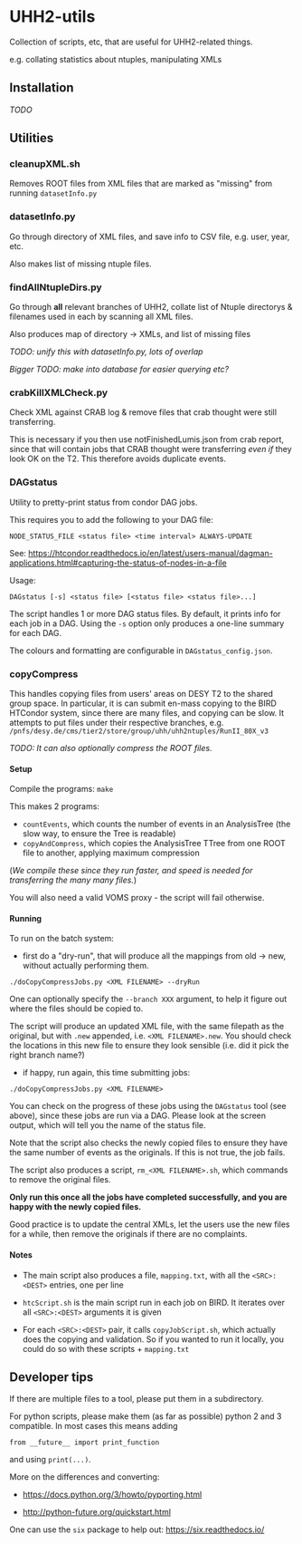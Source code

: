 # UHH2-utils

Collection of scripts, etc, that are useful for UHH2-related things.

e.g. collating statistics about ntuples, manipulating XMLs

## Installation

_TODO_

## Utilities

### cleanupXML.sh

Removes ROOT files from XML files that are marked as "missing" from running `datasetInfo.py`

### datasetInfo.py

Go through directory of XML files, and save info to CSV file, e.g. user, year, etc.

Also makes list of missing ntuple files.

### findAllNtupleDirs.py

Go through **all** relevant branches of UHH2, collate list of Ntuple directorys & filenames used in each by scanning all XML files.

Also produces map of directory -> XMLs, and list of missing files

_TODO: unify this with datasetInfo.py, lots of overlap_

_Bigger TODO: make into database for easier querying etc?_

### crabKillXMLCheck.py

Check XML against CRAB log & remove files that crab thought were still transferring.

This is necessary if you then use notFinishedLumis.json from crab report, since that will contain jobs that CRAB thought were transferring *even if* they look OK on the T2. This therefore avoids duplicate events.

### DAGstatus

Utility to pretty-print status from condor DAG jobs.

This requires you to add the following to your DAG file:

```
NODE_STATUS_FILE <status file> <time interval> ALWAYS-UPDATE
```

See: https://htcondor.readthedocs.io/en/latest/users-manual/dagman-applications.html#capturing-the-status-of-nodes-in-a-file

Usage:

```
DAGstatus [-s] <status file> [<status file> <status file>...]
```

The script handles 1 or more DAG status files.
By default, it prints info for each job in a DAG.
Using the `-s` option only produces a one-line summary for each DAG.

The colours and formatting are configurable in `DAGstatus_config.json`.

### copyCompress

This handles copying files from users' areas on DESY T2 to the shared group space.
In particular, it is can submit en-mass copying to the BIRD HTCondor system, since there are many files, and copying can be slow.
It attempts to put files under their respective branches, e.g. `/pnfs/desy.de/cms/tier2/store/group/uhh/uhh2ntuples/RunII_80X_v3`

_TODO: It can also optionally compress the ROOT files._

#### Setup

Compile the programs: `make`

This makes 2 programs:

- `countEvents`, which counts the number of events in an AnalysisTree (the slow way, to ensure the Tree is readable)
- `copyAndCompress`, which copies the AnalysisTree TTree from one ROOT file to another, applying maximum compression

(_We compile these since they run faster, and speed is needed for transferring the many many files._)

You will also need a valid VOMS proxy - the script will fail otherwise.

#### Running

To run on the batch system:

- first do a "dry-run", that will produce all the mappings from old -> new, without actually performing them.
```
./doCopyCompressJobs.py <XML FILENAME> --dryRun
```

One can optionally specify the `--branch XXX` argument, to help it figure out where the files should be copied to.

The script will produce an updated XML file, with the same filepath as the original, but with `.new` appended, i.e. `<XML FILENAME>.new`.
You should check the locations in this new file to ensure they look sensible (i.e. did it pick the right branch name?)

- if happy, run again, this time submitting jobs:

```
./doCopyCompressJobs.py <XML FILENAME>
```

You can check on the progress of these jobs using the `DAGstatus` tool (see above), since these jobs are run via a DAG.
Please look at the screen output, which will tell you the name of the status file.

Note that the script also checks the newly copied files to ensure they have the same number of events as the originals.
If this is not true, the job fails.

The script also produces a script, `rm_<XML FILENAME>.sh`, which commands to remove the original files.

**Only run this once all the jobs have completed successfully, and you are happy with the newly copied files.**

Good practice is to update the central XMLs, let the users use the new files for a while, then remove the originals if there are no complaints.

#### Notes

- The main script also produces a file, `mapping.txt`, with all the `<SRC>:<DEST>` entries, one per line

- `htcScript.sh` is the main script run in each job on BIRD. It iterates over all `<SRC>:<DEST>` arguments it is given

- For each `<SRC>:<DEST>` pair, it calls `copyJobScript.sh`, which actually does the copying and validation. So if you wanted to run it locally, you could do so with these scripts + `mapping.txt`

## Developer tips

If there are multiple files to a tool, please put them in a subdirectory.

For python scripts, please make them (as far as possible) python 2 and 3 compatible.
In most cases this means adding

```from __future__ import print_function```

and using `print(...)`.

More on the differences and converting:

- https://docs.python.org/3/howto/pyporting.html

- http://python-future.org/quickstart.html

One can use the `six` package to help out: https://six.readthedocs.io/

